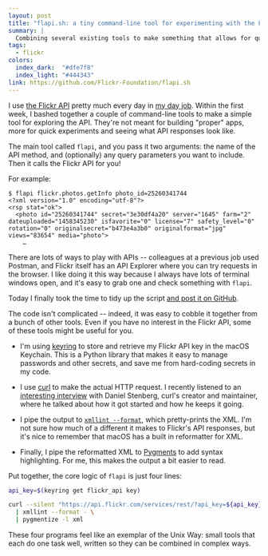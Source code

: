 ```yaml
---
layout: post
title: "flapi.sh: a tiny command-line tool for experimenting with the Flickr API"
summary: |
  Combining several existing tools to make something that allows for quick experiments and exploration.
tags:
  - flickr
colors:
  index_dark:  "#dfe7f8"
  index_light: "#444343"
link: https://github.com/Flickr-Foundation/flapi.sh
---
```

I use [the Flickr API][api] pretty much every day in [my day job].
Within the first week, I bashed together a couple of command-line tools to make a simple tool for exploring the API.
They're not meant for building "proper" apps, more for quick experiments and seeing what API responses look like.

The main tool called `flapi`, and you pass it two arguments: the name of the API method, and (optionally) any query parameters you want to include.
Then it calls the Flickr API for you!

For example:

<div class="language-console highlighter-rouge"><div class="highlight"><pre class="highlight"><code><span class="gp">$</span><span class="w"> </span>flapi flickr.photos.getInfo photo_id=25260341744
<span class="go">&lt;?xml version="1.0" encoding="utf-8"?&gt;</span><span class="w">
</span><span class="go">&lt;rsp stat="ok"&gt;</span><span class="w">
</span><span class="go">  &lt;photo id="25260341744" secret="3e30df4a20" server="1645" farm="2" dateuploaded="1458345230" isfavorite="0" license="7" safety_level="0" rotation="0" originalsecret="b473e4a3b0" originalformat="jpg" views="83654" media="photo"&gt;</span><span class="w">
</span><span class="go">    …
</span></code></pre></div></div>

There are lots of ways to play with APIs -- colleagues at a previous job used Postman, and Flickr itself has an API Explorer where you can try requests in the browser.
I like doing it this way because I always have lots of terminal windows open, and it's easy to grab one and check something with `flapi`.

Today I finally took the time to tidy up the script [and post it on GitHub][github].

The code isn't complicated -- indeed, it was easy to cobble it together from a bunch of other tools.
Even if you have no interest in the Flickr API, some of these tools might be useful for you.

*   I'm using [keyring] to store and retrieve my Flickr API key in the macOS Keychain.
    This is a Python library that makes it easy to manage passwords and other secrets, and save me from hard-coding secrets in my code.

*   I use [curl] to make the actual HTTP request.
    I recently listened to an [interesting interview][readme] with Daniel Stenberg, curl's creator and maintainer, where he talked about how it got started and how he keeps it going.

*   I pipe the output to [`xmllint --format`][xmllint], which pretty-prints the XML.
    I'm not sure how much of a different it makes to Flickr's API responses, but it's nice to remember that macOS has a built in reformatter for XML.

*   Finally, I pipe the reformatted XML to [Pygments] to add syntax highlighting.
    For me, this makes the output a bit easier to read.

Put together, the core logic of `flapi` is just four lines:

```bash
api_key=$(keyring get flickr_api key)

curl --silent "https://api.flickr.com/services/rest/?api_key=${api_key}&method=${method}&${params}" \
  | xmllint --format - \
  | pygmentize -l xml
```

These four programs feel like an exemplar of the Unix Way: small tools that each do one task well, written so they can be combined in complex ways.

[my day job]: https://www.flickr.org/
[api]: https://www.flickr.com/services/api/
[github]: https://github.com/Flickr-Foundation/flapi.sh
[keyring]: https://github.com/jaraco/keyring
[curl]: https://curl.se/
[readme]: https://github.com/readme/podcast/curl-25-years
[xmllint]: https://opensource.apple.com/source/libxml2/libxml2-7/libxml2/doc/xmllint.html
[Pygments]: https://pygments.org/
